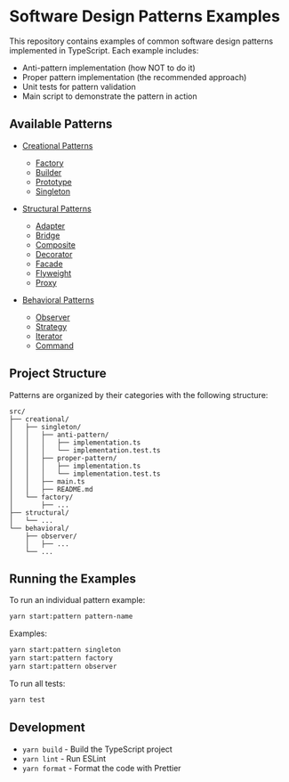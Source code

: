 # Software Design Patterns Examples

This repository contains examples of common software design patterns implemented in TypeScript. Each example includes:

- Anti-pattern implementation (how NOT to do it)
- Proper pattern implementation (the recommended approach)
- Unit tests for pattern validation
- Main script to demonstrate the pattern in action

## Available Patterns

- [Creational Patterns](src/patterns/creational/README.md)
  - [Factory](src/patterns/creational/factory/README.md)
  - [Builder](src/patterns/creational/builder/README.md)
  - [Prototype](src/patterns/creational/prototype/README.md)
  - [Singleton](src/patterns/creational/singleton/README.md)

- [Structural Patterns](src/patterns/structural/README.md)
  - [Adapter](src/patterns/structural/adapter/README.md)
  - [Bridge](src/patterns/structural/bridge/README.md)
  - [Composite](src/patterns/structural/composite/README.md)
  - [Decorator](src/patterns/structural/decorator/README.md)
  - [Facade](src/patterns/structural/facade/README.md)
  - [Flyweight](src/patterns/structural/flyweight/README.md)
  - [Proxy](src/patterns/structural/proxy/README.md)

- [Behavioral Patterns](src/patterns/behavioral/README.md)
  - [Observer](src/patterns/behavioral/observer/README.md)
  - [Strategy](src/patterns/behavioral/strategy/README.md)
  - [Iterator](src/patterns/behavioral/iterator/README.md)
  - [Command](src/patterns/behavioral/command/README.md)

## Project Structure

Patterns are organized by their categories with the following structure:

```
src/
├── creational/
│   ├── singleton/
│   │   ├── anti-pattern/
│   │   │   ├── implementation.ts
│   │   │   └── implementation.test.ts
│   │   ├── proper-pattern/
│   │   │   ├── implementation.ts
│   │   │   └── implementation.test.ts
│   │   ├── main.ts
│   │   ├── README.md
│   └── factory/
│       ├── ...
├── structural/
│   └── ...
└── behavioral/
    ├── observer/
    │   ├── ...
    └── ...
```

## Running the Examples

To run an individual pattern example:

```bash
yarn start:pattern pattern-name
```

Examples:
```bash
yarn start:pattern singleton
yarn start:pattern factory
yarn start:pattern observer
```

To run all tests:

```bash
yarn test
```

## Development

- `yarn build` - Build the TypeScript project
- `yarn lint` - Run ESLint
- `yarn format` - Format the code with Prettier